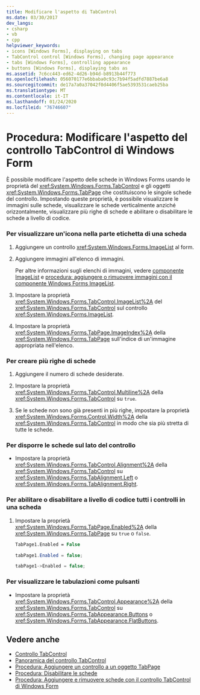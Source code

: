 ```yaml
---
title: Modificare l'aspetto di TabControl
ms.date: 03/30/2017
dev_langs:
- csharp
- vb
- cpp
helpviewer_keywords:
- icons [Windows Forms], displaying on tabs
- TabControl control [Windows Forms], changing page appearance
- tabs [Windows Forms], controlling appearance
- buttons [Windows Forms], displaying tabs as
ms.assetid: 7c6cc443-ed62-4d26-b94d-b8913b44f773
ms.openlocfilehash: 056070177e6bbaba0c93c7b94f5adfd7887be6a8
ms.sourcegitcommit: de17a7a0a37042f0d4406f5ae5393531caeb25ba
ms.translationtype: MT
ms.contentlocale: it-IT
ms.lasthandoff: 01/24/2020
ms.locfileid: "76746607"
---
```

# <a name="how-to-change-the-appearance-of-the-windows-forms-tabcontrol"></a>Procedura: Modificare l'aspetto del controllo TabControl di Windows Form
È possibile modificare l'aspetto delle schede in Windows Forms usando le proprietà del <xref:System.Windows.Forms.TabControl> e gli oggetti <xref:System.Windows.Forms.TabPage> che costituiscono le singole schede del controllo. Impostando queste proprietà, è possibile visualizzare le immagini sulle schede, visualizzare le schede verticalmente anziché orizzontalmente, visualizzare più righe di schede e abilitare o disabilitare le schede a livello di codice.  
  
### <a name="to-display-an-icon-on-the-label-part-of-a-tab"></a>Per visualizzare un'icona nella parte etichetta di una scheda  
  
1. Aggiungere un controllo <xref:System.Windows.Forms.ImageList> al form.  
  
2. Aggiungere immagini all'elenco di immagini.  
  
     Per altre informazioni sugli elenchi di immagini, vedere [componente ImageList](imagelist-component-windows-forms.md) e [procedura: aggiungere o rimuovere immagini con il componente Windows Forms ImageList](how-to-add-or-remove-images-with-the-windows-forms-imagelist-component.md).  
  
3. Impostare la proprietà <xref:System.Windows.Forms.TabControl.ImageList%2A> del <xref:System.Windows.Forms.TabControl> sul controllo <xref:System.Windows.Forms.ImageList>.  
  
4. Impostare la proprietà <xref:System.Windows.Forms.TabPage.ImageIndex%2A> della <xref:System.Windows.Forms.TabPage> sull'indice di un'immagine appropriata nell'elenco.  
  
### <a name="to-create-multiple-rows-of-tabs"></a>Per creare più righe di schede  
  
1. Aggiungere il numero di schede desiderate.  
  
2. Impostare la proprietà <xref:System.Windows.Forms.TabControl.Multiline%2A> della <xref:System.Windows.Forms.TabControl> su `true`.  
  
3. Se le schede non sono già presenti in più righe, impostare la proprietà <xref:System.Windows.Forms.Control.Width%2A> della <xref:System.Windows.Forms.TabControl> in modo che sia più stretta di tutte le schede.  
  
### <a name="to-arrange-tabs-on-the-side-of-the-control"></a>Per disporre le schede sul lato del controllo  
  
- Impostare la proprietà <xref:System.Windows.Forms.TabControl.Alignment%2A> della <xref:System.Windows.Forms.TabControl> su <xref:System.Windows.Forms.TabAlignment.Left> o <xref:System.Windows.Forms.TabAlignment.Right>.  
  
### <a name="to-programmatically-enable-or-disable-all-controls-on-a-tab"></a>Per abilitare o disabilitare a livello di codice tutti i controlli in una scheda  
  
1. Impostare la proprietà <xref:System.Windows.Forms.TabPage.Enabled%2A> della <xref:System.Windows.Forms.TabPage> su `true` o `false`.  
  
    ```vb  
    TabPage1.Enabled = False  
    ```  
  
    ```csharp  
    tabPage1.Enabled = false;  
    ```  
  
    ```cpp  
    tabPage1->Enabled = false;  
    ```  
  
### <a name="to-display-tabs-as-buttons"></a>Per visualizzare le tabulazioni come pulsanti  
  
- Impostare la proprietà <xref:System.Windows.Forms.TabControl.Appearance%2A> della <xref:System.Windows.Forms.TabControl> su <xref:System.Windows.Forms.TabAppearance.Buttons> o <xref:System.Windows.Forms.TabAppearance.FlatButtons>.  
  
## <a name="see-also"></a>Vedere anche

- [Controllo TabControl](tabcontrol-control-windows-forms.md)
- [Panoramica del controllo TabControl](tabcontrol-control-overview-windows-forms.md)
- [Procedura: Aggiungere un controllo a un oggetto TabPage](how-to-add-a-control-to-a-tab-page.md)
- [Procedura: Disabilitare le schede](how-to-disable-tab-pages.md)
- [Procedura: Aggiungere e rimuovere schede con il controllo TabControl di Windows Form](how-to-add-and-remove-tabs-with-the-windows-forms-tabcontrol.md)
